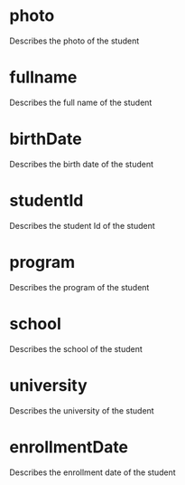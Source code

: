 # photo

Describes the photo of the student

# fullname

Describes the full name of the student

# birthDate

Describes the birth date of the student

# studentId

Describes the student Id of the student

# program

Describes the program of the student

# school

Describes the school of the student
# university

Describes the university of the student

# enrollmentDate

Describes the enrollment date of the student